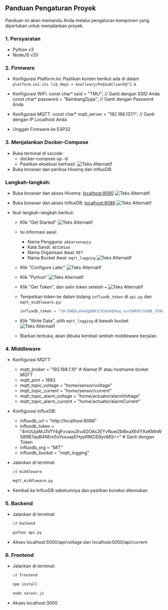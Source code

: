 ## Panduan Pengaturan Proyek

Panduan ini akan memandu Anda melalui pengaturan komponen yang diperlukan untuk menjalankan proyek.

### 1. Persyaratan
- Python v3
- NodeJS v20

### 2. Firmware
- Konfigurasi Platform.ini:
Pastikan konten berikut ada di dalam `platform.ini`:
```ini lib_deps = knolleary/PubSubClient@^2.8```

- Konfigurasi WiFi:
    const char* ssid = "TMU"; // Ganti dengan SSID Anda
    const char* password = "BambangDjaja"; // Ganti dengan Password Anda
- Konfigurasi MQTT:
    const char* mqtt_server = "192.168.137.1"; // Ganti dengan IP Localhost Anda
- Unggah Firmware ke ESP32


### 3. Menjalankan Docker-Compose
- Buka terminal di vscode:
    - docker-compose up -d
    - Pastikan eksekusi berhasil.
![Teks Alternatif](https://github.com/akbarsenawjy26/MIT-FirmwareEngineer/blob/main/img/docker1.png)
- Buka browser dan periksa Hivemq dan InfluxDB:

### Langkah-langkah:

- Buka browser dan akses Hivemq: [localhost:8080](http://localhost:8080)
![Teks Alternatif](https://github.com/akbarsenawjy26/MIT-FirmwareEngineer/blob/main/img/docker2.png)

- Buka browser dan akses InfluxDB: [localhost:8086](http://localhost:8086)
![Teks Alternatif](https://github.com/akbarsenawjy26/MIT-FirmwareEngineer/blob/main/img/docker3.png)

- Ikuti langkah-langkah berikut:

    - Klik "Get Started"
![Teks Alternatif](https://github.com/akbarsenawjy26/MIT-FirmwareEngineer/blob/main/img/docker4.png)
    
    - Isi informasi awal:
        - Nama Pengguna: `akbarsenawjy`
        - Kata Sandi: `403201aa`
        - Nama Organisasi Awal: `MIT`
        - Nama Bucket Awal: `mqtt_logging`
![Teks Alternatif](https://github.com/akbarsenawjy26/MIT-FirmwareEngineer/blob/main/img/docker5.png)

    - Klik "Configure Later"
![Teks Alternatif](https://github.com/akbarsenawjy26/MIT-FirmwareEngineer/blob/main/img/docker6.png)

    - Klik "Python"
![Teks Alternatif](https://github.com/akbarsenawjy26/MIT-FirmwareEngineer/blob/main/img/docker7.png)

    - Klik "Get Token", dan salin token setelah `=`
![Teks Alternatif](https://github.com/akbarsenawjy26/MIT-FirmwareEngineer/blob/main/img/docker8.png)

    - Tempelkan token ke dalam bidang `influxdb_token` di `api.py` dan `mqtt_middleware.py`:
      ```python
      influxdb_token = "tW-EN6DLekedgQW91Ck5mVKEHuq_surGAR9Y3xV8B_Jh965dsZbPP7Br5kzy30NlId2lyimA8KOFt8MYvqW_1w==" # Ganti dengan Token
      ```
    - Klik "Write Data", pilih `mqtt_logging` di bawah bucket
![Teks Alternatif](https://github.com/akbarsenawjy26/MIT-FirmwareEngineer/blob/main/img/docker9.png)

    - Biarkan terbuka, akan dibuka kembali setelah middleware berjalan


### 4. Middleware
- Konfigurasi MQTT:
    - mqtt_broker = "192.168.1.10"  # Alamat IP atau hostname broker MQTT
    - mqtt_port = 1883
    - mqtt_topic_voltage = "home/sensor/voltage"
    - mqtt_topic_current = "home/sensor/current"
    - mqtt_topic_alarm_voltage = "home/actuator/alarmVoltage"
    - mqtt_topic_alarm_current = "home/actuator/alarmCurrent"

- Konfigurasi InfluxDB:
    - influxdb_url = "http://localhost:8086"
    - influxdb_token = "4inUUjaMJ3VfY4gFxvaou3ru4GOAs2EYvNuw2bl8xaX64YXoKMnWS89B7qqB4NEm5sYosuapEHypRMZiE8yoMQ=="  # Ganti dengan Token
    - influxdb_org = "MIT"
    - influxdb_bucket = "mqtt_logging"

- Jalankan di terminal:
    ```bash
   cd middleware
    ```
    ```bash
   mqtt_middleware.py
   ```

- Kembali ke InfluxDB sebelumnya dan pastikan koneksi ditemukan

### 5. Backend
- Jalankan di terminal:
    ```bash
    cd backend
    ```
    ```bash
    python api.py
    ```

- Akses localhost:5000/api/voltage dan localhost:5000/api/current

### 6. Frontend
- Jalankan di terminal:
    ```bash
    cd frontend
    ```
    ```bash
    npm install
    ```
    ```bash
    node server.js
    ```
- Akses localhost:3000